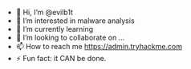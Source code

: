 - 👋 Hi, I’m @evilb1t
- 👀 I’m interested in malware analysis
- 🌱 I’m currently learning 
- 💞️ I’m looking to collaborate on ...
- 📫 How to reach me https://admin.tryhackme.com
- ⚡ Fun fact: it CAN be done.

<!---
evilb1t/evilb1t is a ✨ special ✨ repository because its `README.md` (this file) appears on your GitHub profile.
You can click the Preview link to take a look at your changes.
--->
